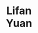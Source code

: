 ---
layout: page
title: Lifan<br>Yuan
description: Tsinghua; incoming CS PhD student
img: assets/img/students/lifan.jpeg
redirect: https://lifan-yuan.github.io/
importance: 8
category: "students"
---